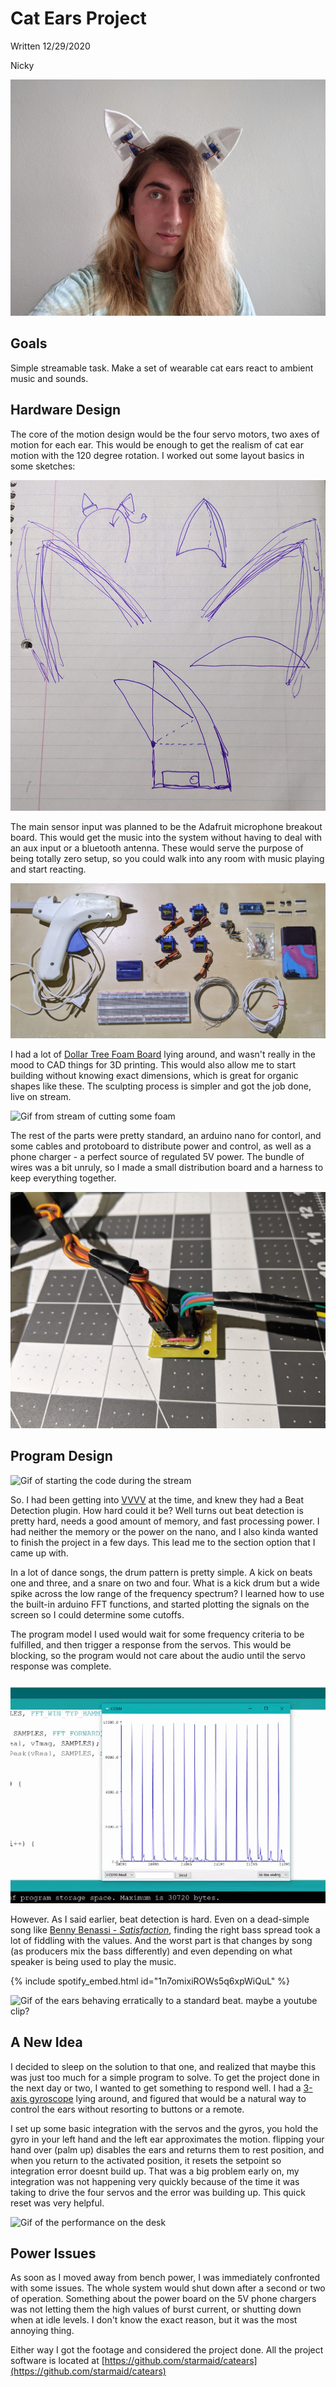 # Cat Ears Project

Written 12/29/2020

Nicky

![image of me wearing the ears](./cat-ears_assets/1.jpg)

## Goals

Simple streamable task. Make a set of wearable cat ears react to ambient music and sounds. 

## Hardware Design

The core of the motion design would be the four servo motors, two axes of motion for each ear. This would be enough to get the realism of cat ear motion with the 120 degree rotation. I worked out some layout basics in some sketches:

![Sketches of the designs](./cat-ears_assets/2.jpg)

The main sensor input was planned to be the Adafruit microphone breakout board. This would get the music into the system without having to deal with an aux input or a bluetooth antenna. These would serve the purpose of being totally zero setup, so you could walk into any room with music playing and start reacting.

![Image of the planned components](./cat-ears_assets/3.jpg)

I had a lot of [Dollar Tree Foam Board](https://www.dollartree.com/readi-board-white-foam-boards/809955?sscid=a1k3_etby3) lying around, and wasn't really in the mood to CAD things for 3D printing. This would also allow me to start building without knowing exact dimensions, which is great for organic shapes like these. The sculpting process is simpler and got the job done, live on stream.

![Gif from stream of cutting some foam](./cat-ears_assets/4.gif)

The rest of the parts were pretty standard, an arduino nano for contorl, and some cables and protoboard to distribute power and control, as well as a phone charger - a perfect source of regulated 5V power. The bundle of wires was a bit unruly, so I made a small distribution board and a harness to keep everything together.

![Picture of wire harness](./cat-ears_assets/5.jpg)


## Program Design

![Gif of starting the code during the stream](./cat-ears_assets/6.gif)

So. I had been getting into [VVVV](https://vvvv.org/) at the time, and knew they had a Beat Detection plugin. How hard could it be? Well turns out beat detection is pretty hard, needs a good amount of memory, and fast processing power. I had neither the memory or the power on the nano, and I also kinda wanted to finish the project in a few days. This lead me to the section option that I came up with.

In a lot of dance songs, the drum pattern is pretty simple. A kick on beats one and three, and a snare on two and four. What is a kick drum but a wide spike across the low range of the frequency spectrum? I learned how to use the built-in arduino FFT functions, and started plotting the signals on the screen so I could determine some cutoffs.

The program model I used would wait for some frequency criteria to be fulfilled, and then trigger a response from the servos. This would be blocking, so the program would not care about the audio until the servo response was complete.

![Gif from the stream of me struggling with the program](./cat-ears_assets/7.gif)

However. As I said earlier, beat detection is hard. Even on a dead-simple song like [Benny Benassi - *Satisfaction*](https://open.spotify.com/track/1n7omixiROWs5q6xpWiQuL?si=818d86d16b9446ee), finding the right bass spread took a lot of fiddling with the values. And the worst part is that changes by song (as producers mix the bass differently) and even depending on what speaker is being used to play the music.

{% include spotify_embed.html id="1n7omixiROWs5q6xpWiQuL" %}

![Gif of the ears behaving erratically to a standard beat. maybe a youtube clip?](./cat-ears_assets/8.gif)

## A New Idea

I decided to sleep on the solution to that one, and realized that maybe this was just too much for a simple program to solve. To get the project done in the next day or two, I wanted to get something to respond well. I had a [3-axis gyroscope](https://www.parallax.com/product/gyroscope-module-3-axis-l3g4200d/) lying around, and figured that would be a natural way to control the ears without resorting to buttons or a remote.

I set up some basic integration with the servos and the gyros, you hold the gyro in your left hand and the left ear approximates the motion. flipping your hand over (palm up) disables the ears and returns them to rest position, and when you return to the activated position, it resets the setpoint so integration error doesnt build up. That was a big problem early on, my integration was not happening very quickly because of the time it was taking to drive the four servos and the error was building up. This quick reset was very helpful.

![Gif of the performance on the desk](./cat-ears_assets/9.gif)

## Power Issues

As soon as I moved away from bench power, I was immediately confronted with some issues. The whole system would shut down after a second or two of operation. Something about the power board on the 5V phone chargers was not letting them the high values of burst current, or shutting down when at idle levels. I don't know the exact reason, but it was the most annoying thing. 

Either way I got the footage and considered the project done. All the project software is located at [https://github.com/starmaid/catears](https://github.com/starmaid/catears)


